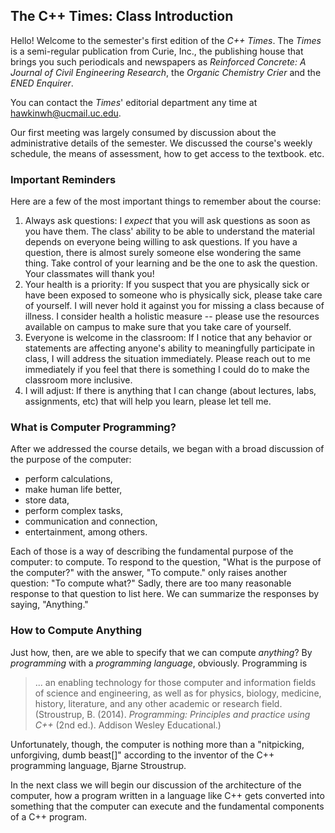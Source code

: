 ## The C++ Times: Class Introduction

Hello! Welcome to the semester's first edition of the _C++ Times_. The _Times_ is a semi-regular publication from Curie, Inc., the publishing house that brings you such periodicals and newspapers as _Reinforced Concrete: A Journal of Civil Engineering Research_, the _Organic Chemistry Crier_ and the _ENED Enquirer_.

You can contact the _Times_' editorial department any time at [hawkinwh@ucmail.uc.edu](hawkinwh@ucmail.uc.edu).

Our first meeting was largely consumed by discussion about the administrative details of the semester. We discussed the course's weekly schedule, the means of assessment, how to get access to the textbook. etc. 

### Important Reminders

Here are a few of the most important things to remember about the course:

1. Always ask questions: I *expect* that you will ask questions as soon as you have them. The class' ability to be able to understand the material depends on everyone being willing to ask questions. If you have a question, there is almost surely someone else wondering the same thing. Take control of your learning and be the one to ask the question. Your classmates will thank you!
1. Your health is a priority: If you suspect that you are physically sick or have been exposed to someone who is physically sick, please take care of yourself. I will never hold it against you for missing a class because of illness. I consider health a holistic measure -- please use the resources available on campus to make sure that you take care of yourself.
1. Everyone is welcome in the classroom: If I notice that any behavior or statements are affecting anyone's ability to meaningfully participate in class, I will address the situation immediately. Please reach out to me immediately if you feel that there is something I could do to make the classroom more inclusive.
1. I will adjust: If there is anything that I can change (about lectures, labs, assignments, etc) that will help you learn, please let tell me.

### What is Computer Programming?

After we addressed the course details, we began with a broad discussion of the purpose of the computer: 

- perform calculations,
- make human life better,
- store data,
- perform complex tasks,
- communication and connection,
- entertainment, among others.

Each of those is a way of describing the fundamental purpose of the computer: to compute. To respond to the question, "What is the purpose of the computer?" with the answer, "To compute." only raises another question: "To compute what?" Sadly, there are too many reasonable response to that question to list here. We can summarize the responses by saying, "Anything."

### How to Compute Anything

Just how, then, are we able to specify that we can compute _anything_? By _programming_ with a _programming language_, obviously. Programming is 

> ... an enabling technology for those computer and information fields of science and engineering, as well as for physics, biology, medicine, history, literature, and any other academic or research field. (Stroustrup, B. (2014). _Programming: Principles and practice using C++_ (2nd ed.). Addison Wesley Educational.)

Unfortunately, though, the computer is nothing more than a "nitpicking, unforgiving, dumb beast[]" according to the inventor of the C++ programming language, Bjarne Stroustrup. 

In the next class we will begin our discussion of the architecture of the computer, how a program written in a language like C++ gets converted into something that the computer can execute and the fundamental components of a C++ program. 